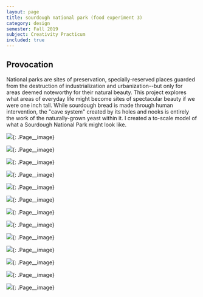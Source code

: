 ```yaml
---
layout: page
title: sourdough national park (food experiment 3) 
category: design
semester: Fall 2019
subject: Creativity Practicum
included: true
---
```


## Provocation

National parks are sites of preservation, specially-reserved places guarded from the destruction of industrialization and urbanization--but only for areas deemed noteworthy for their natural beauty. This project explores what areas of everyday life might become sites of spectacular beauty if we were one inch tall. While sourdough bread is made through human intervention, the "cave system" created by its holes and nooks is entirely the work of the naturally-grown yeast within it. I created a to-scale model of what a Sourdough National Park might look like.

![](/images/bread/pic1.jpg){: .Page__image}

![](/images/bread/pic2.jpg){: .Page__image}

![](/images/bread/pic3.jpg){: .Page__image}

![](/images/bread/pic4.jpg){: .Page__image}

![](/images/bread/pic5.jpg){: .Page__image}

![](/images/bread/pic6.jpg){: .Page__image}

![](/images/bread/pic7.jpg){: .Page__image}

![](/images/bread/pic8.jpg){: .Page__image}

![](/images/bread/pic9.jpg){: .Page__image}

![](/images/bread/pic10.jpg){: .Page__image}

![](/images/bread/pic11.jpg){: .Page__image}

![](/images/bread/pic12.jpg){: .Page__image}

![](/images/bread/pic13.jpg){: .Page__image}


